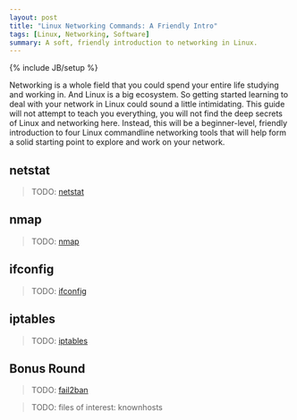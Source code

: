 ```yaml
---
layout: post
title: "Linux Networking Commands: A Friendly Intro"
tags: [Linux, Networking, Software]
summary: A soft, friendly introduction to networking in Linux.
---
```

{% include JB/setup %}

Networking is a whole field that you could spend your entire life studying and working in. And Linux is a big ecosystem. So getting started learning to deal with your network in Linux could sound a little intimidating. This guide will not attempt to teach you everything, you will not find the deep secrets of Linux and networking here. Instead, this will be a beginner-level, friendly introduction to four Linux commandline networking tools that will help form a solid starting point to explore and work on your network.


## netstat

> TODO: [netstat](https://en.wikipedia.org/wiki/Netstat)


## nmap

> TODO: [nmap](https://en.wikipedia.org/wiki/Nmap)


## ifconfig

> TODO: [ifconfig](https://en.wikipedia.org/wiki/Ifconfig)


## iptables

> TODO: [iptables](https://en.wikipedia.org/wiki/Iptables)


## Bonus Round

> TODO: [fail2ban](https://en.wikipedia.org/wiki/Fail2ban)

> TODO: files of interest: knownhosts
